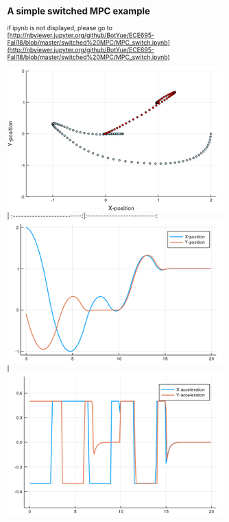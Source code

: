 ## A simple switched MPC example

if ipynb is not displayed, please go to [http://nbviewer.jupyter.org/github/BotYue/ECE695-Fall18/blob/master/switched%20MPC/MPC_switch.ipynb](http://nbviewer.jupyter.org/github/BotYue/ECE695-Fall18/blob/master/switched%20MPC/MPC_switch.ipynb)

![alt text](https://github.com/BotYue/ECE695-Fall18/blob/master/switched%20MPC/trajectory.png "Logo Title Text 1")
            | 
:-------------------------:|:-------------------------:
![](https://github.com/BotYue/ECE695-Fall18/blob/master/switched%20MPC/position.png)  |  ![](https://github.com/BotYue/ECE695-Fall18/blob/master/switched%20MPC/acceleration.png)
